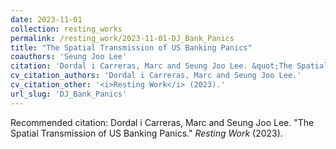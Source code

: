 ```yaml
---
date: 2023-11-01
collection: resting_works
permalink: /resting_work/2023-11-01-DJ_Bank_Panics
title: "The Spatial Transmission of US Banking Panics"
coauthors: 'Seung Joo Lee'
citation: 'Dordal i Carreras, Marc and Seung Joo Lee. &quot;The Spatial Transmission of US Banking Panics.&quot;  <i>Resting Work</i> (2023).'
cv_citation_authors: 'Dordal i Carreras, Marc and Seung Joo Lee.'
cv_citation_other: '<i>Resting Work</i> (2023).'
url_slug: 'DJ_Bank_Panics'
---
```



Recommended citation: Dordal i Carreras, Marc and Seung Joo Lee. "The Spatial Transmission of US Banking Panics."  <i>Resting Work</i> (2023).